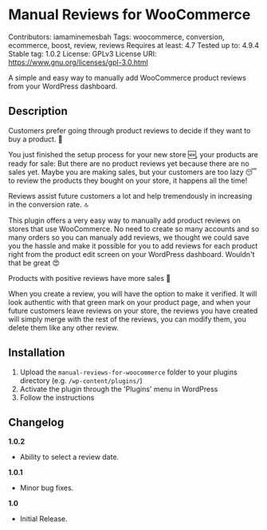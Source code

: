 Manual Reviews for WooCommerce
=======

Contributors: iamaminemesbah
Tags: woocommerce, conversion, ecommerce, boost, review, reviews
Requires at least: 4.7
Tested up to: 4.9.4
Stable tag: 1.0.2
License: GPLv3
License URI: https://www.gnu.org/licenses/gpl-3.0.html

A simple and easy way to manually add WooCommerce product reviews from your WordPress dashboard.

## Description

Customers prefer going through product reviews to decide if they want to buy a product. 🙈

You just finished the setup process for your new store 🆕, your products are ready for sale: But there are no product reviews yet because there are no sales yet. Maybe you are making sales, but your customers are too lazy 😴 to review the products they bought on your store, it happens all the time!

Reviews assist future customers a lot and help tremendously in increasing in the conversion rate. 🔝

This plugin offers a very easy way to manually add product reviews on stores that use WooCommerce. No need to create so many accounts and so many orders so you can manualy add reviews, we thought we could save you the hassle and make it possible for you to add reviews for each product right from the product edit screen on your WordPress dashboard. Wouldn't that be great 😍

Products with positive reviews have more sales 🤑 

When you create a review, you will have the option to make it verified. It will look authentic with that green mark on your product page, and when your future customers leave reviews on your store, the reviews you have created will simply merge with the rest of the reviews, you can modify them, you delete them like any other review.

## Installation 

1. Upload the `manual-reviews-for-woocommerce` folder to your plugins directory (e.g. `/wp-content/plugins/`)
2. Activate the plugin through the 'Plugins' menu in WordPress
3. Follow the instructions

## Changelog

**1.0.2**
* Ability to select a review date.

**1.0.1**
* Minor bug fixes.

**1.0**
* Initial Release.